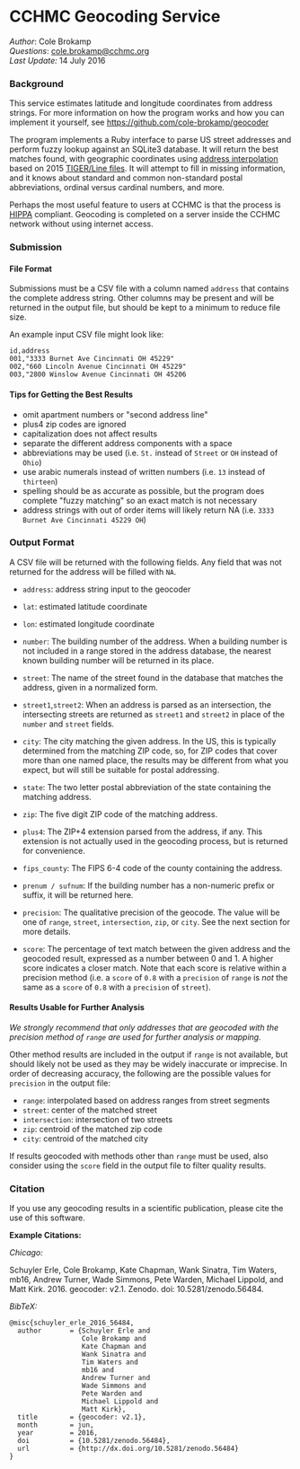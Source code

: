 # CCHMC Geocoding Service

*Author*: Cole Brokamp  
*Questions*: cole.brokamp@cchmc.org  
*Last Update:* 14 July 2016  


### Background

This service estimates latitude and longitude coordinates from address strings.  For more information on how the program works and how you can implement it yourself, see https://github.com/cole-brokamp/geocoder

The program implements a Ruby interface to parse US street addresses and perform fuzzy lookup against an SQLite3 database. It will return the best matches found, with geographic coordinates using [address interpolation](https://en.wikipedia.org/wiki/Geocoding#Address_interpolation) based on 2015 [TIGER/Line files](https://en.wikipedia.org/wiki/Topologically_Integrated_Geographic_Encoding_and_Referencing).  It will attempt to fill in missing information, and it knows about standard and common non-standard postal abbreviations, ordinal versus cardinal numbers, and more. 

Perhaps the most useful feature to users at CCHMC is that the process is [HIPPA](http://www.hhs.gov/hipaa/for-professionals/privacy/laws-regulations/) compliant.  Geocoding is completed on a server inside the CCHMC network without using internet access. 


### Submission

#### File Format

Submissions must be a CSV file with a column named `address` that contains the complete address string. Other columns may be present and will be returned in the output file, but should be kept to a minimum to reduce file size.

An example input CSV file might look like:

	id,address
    001,"3333 Burnet Ave Cincinnati OH 45229"
    002,"660 Lincoln Avenue Cincinnati OH 45229"
    003,"2800 Winslow Avenue Cincinnati OH 45206

#### Tips for Getting the Best Results  
- omit apartment numbers or "second address line"
- plus4 zip codes are ignored
- capitalization does not affect results
- separate the different address components with a space
- abbreviations may be used (i.e. `St.` instead of `Street` or `OH` instead of `Ohio`)
- use arabic numerals instead of written numbers (i.e. `13` instead of `thirteen`)
- spelling should be as accurate as possible, but the program does complete "fuzzy matching" so an exact match is not necessary
- address strings with out of order items will likely return NA (i.e. `3333 Burnet Ave Cincinnati 45229 OH`)

### Output Format

A CSV file will be returned with the following fields. Any field that was not returned for the address will be filled with `NA`.

- `address`: address string input to the geocoder

- `lat`: estimated latitude coordinate

- `lon`: estimated longitude coordinate

- `number`:  The building number of the address. When a building number is not included in a range stored in the address database, the nearest known building number will be returned in its place.

- `street`: The name of the street found in the database that matches the address, given in a normalized form. 

- `street1`,`street2`: When an address is parsed as an intersection, the intersecting streets are returned as `street1` and `street2` in place of the `number` and `street` fields.

- `city`: The city matching the given address. In the US, this is typically determined from the matching ZIP code, so, for ZIP codes that cover more than one named place, the results may be different from what you expect, but will still be suitable for postal addressing.

- `state`: The two letter postal abbreviation of the state containing the matching address.

- `zip`: The five digit ZIP code of the matching address.

- `plus4`: The ZIP+4 extension parsed from the address, if any. This extension is not actually used in the geocoding process, but is returned for convenience.

- `fips_county`: The FIPS 6-4 code of the county containing the address.

- `prenum / sufnum`: If the building number has a non-numeric prefix or suffix, it will be returned here.

- `precision`: The qualitative precision of the geocode. The value will be one of `range`, `street`, `intersection`, `zip`, or `city`. See the next section for more details.

- `score`: The percentage of text match between the given address and the geocoded result, expressed as a number between 0 and 1. A higher score indicates a closer match. Note that each score is relative within a precision method (i.e. a `score` of `0.8` with a `precision` of `range` is *not* the same as a `score` of `0.8` with a `precision` of `street`).
    
#### Results Usable for Further Analysis

*We strongly recommend that only addresses that are geocoded with the precision method of `range` are used for further analysis or mapping.*  

Other method results are included in the output if `range` is not available, but should likely not be used as they may be widely inaccurate or imprecise. In order of decreasing accuracy, the following are the possible values for `precision` in the output file:

- `range`: interpolated based on address ranges from street segments
- `street`: center of the matched street
- `intersection`: intersection of two streets
- `zip`: centroid of the matched zip code
- `city`: centroid of the matched city

If results geocoded with methods other than `range` must be used, also consider using the `score` field in the output file to filter quality results.

### Citation

If you use any geocoding results in a scientific publication, please cite the use of this software.

**Example Citations:**

*Chicago:*  

Schuyler Erle, Cole Brokamp, Kate Chapman, Wank Sinatra, Tim Waters, mb16, Andrew Turner, Wade Simmons, Pete Warden, Michael Lippold, and Matt Kirk. 2016. geocoder: v2.1. Zenodo. doi: 10.5281/zenodo.56484. 

*BibTeX:*
```
@misc{schuyler_erle_2016_56484,
  author       = {Schuyler Erle and
                  Cole Brokamp and
                  Kate Chapman and
                  Wank Sinatra and
                  Tim Waters and
                  mb16 and
                  Andrew Turner and
                  Wade Simmons and
                  Pete Warden and
                  Michael Lippold and
                  Matt Kirk},
  title        = {geocoder: v2.1},
  month        = jun,
  year         = 2016,
  doi          = {10.5281/zenodo.56484},
  url          = {http://dx.doi.org/10.5281/zenodo.56484}
}
```
